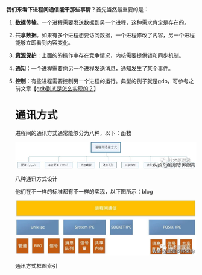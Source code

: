 **我们来看下进程间通信能干那些事情**？首先当然最重要的是：

1. **数据传输**。一个进程需要发送数据到另一个进程，这种需求肯定是存在的。

2. **共享数据**。如果有多个进程想要访问数据，一个进程修改了内容，另一个进程能够立即看到内容变化。

3. **[资源保护](https://www.zhihu.com/search?q=资源保护&search_source=Entity&hybrid_search_source=Entity&hybrid_search_extra={"sourceType"%3A"article"%2C"sourceId"%3A69553562})**：上面的的操作中存在竞争情况，内核需要提供锁和同步机制。

4. **通知**：一个进程需要向另一个进程发送消息，通知发生了某个事件。

5. **控制**：有些进程需要控制另一个进程的运行。典型的例子就是gdb，可参考之前文章【[gdb到底是怎么实现的？](https://link.zhihu.com/?target=http%3A//mp.weixin.qq.com/s%3F__biz%3DMzU3NzY4MjU5MQ%3D%3D%26mid%3D2247484003%26idx%3D1%26sn%3D3e08065d6c5cc49ac2be1e938f93912d%26chksm%3Dfd01af93ca76268537096a7f773414110efc86fb4d2244ad6a958260fdd794a8cc33a9a31ecb%26scene%3D21%23wechat_redirect)】

   # 通讯方式

   进程间的通讯方式通常能够分为八种，以下：函数

    

   ![图解Linux进程间通讯实现原理（1），经典干货](image/505_f9f_533.JPEG)

   八种通讯方式设计

    

   他们在不一样的标准都有不一样的实现，以下图所示：blog

    

   ![图解Linux进程间通讯实现原理（1），经典干货](image/506_37f_38b.JPEG)

   通讯方式框图索引

    